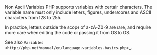 Non Ascii Variables
PHP supports variables with certain characters. The variable name must only include letters, figures, underscores and ASCII characters from 128 to 255. 

In practice, letters outside the scope of a-zA-Z0-9 are rare, and require more care when editing the code or passing it from OS to OS. 

<?php

class 人 {
    // An actual working class in PHP.
    public function __construct() {
        echo __CLASS__;
    }
}

$people = new 人();

?>

See also `Variables <http://php.net/manual/en/language.variables.basics.php>`_.

